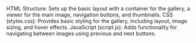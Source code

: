 HTML Structure: Sets up the basic layout with a container for the gallery, a viewer for the main image, navigation buttons, and thumbnails.
CSS (styles.css): Provides basic styling for the gallery, including layout, image sizing, and hover effects.
JavaScript (script.js): Adds functionality for navigating between images using previous and next buttons. 
